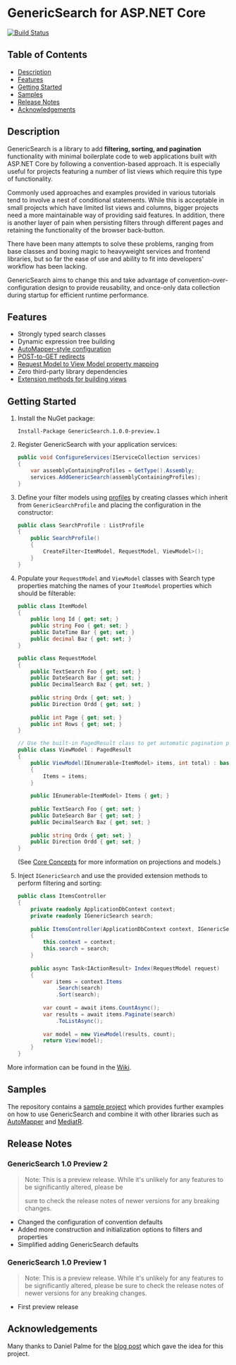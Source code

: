 # GenericSearch for ASP.NET Core

[![Build Status](https://dev.azure.com/sulenero/GenericSearch/_apis/build/status/GenericSearch?branchName=master)](https://dev.azure.com/sulenero/GenericSearch/_build/latest?definitionId=11&branchName=master)



## Table of Contents

* [Description](#description)
* [Features](#features)
* [Getting Started](#getting-started)
* [Samples](#samples)
* [Release Notes](#release-notes)
* [Acknowledgements](#acknowledgements)



## Description

GenericSearch is a library to add **filtering, sorting, and pagination** functionality with minimal boilerplate code to web applications built with ASP.NET Core by following a convention-based approach. It is especially useful for projects featuring a number of list views which require this type of functionality.

Commonly used approaches and examples provided in various tutorials tend to involve a nest of conditional statements. While this is acceptable in small projects which have limited list views and columns, bigger projects need a more maintainable way of providing said features. In addition, there is another layer of pain when persisting filters through different pages and retaining the functionality of the browser back-button.

There have been many attempts to solve these problems, ranging from base classes and boxing magic to heavyweight services and frontend libraries, but so far the ease of use and ability to fit into developers' workflow has been lacking.

GenericSearch aims to change this and take advantage of convention-over-configuration design to provide reusability, and once-only data collection during startup for efficient runtime performance.



## Features

* Strongly typed search classes
* Dynamic expression tree building
* [AutoMapper-style configuration]( https://dev.azure.com/sulenero/GenericSearch/_wiki/wikis/GenericSearch.wiki/27/Profiles )
* [POST-to-GET redirects]( https://dev.azure.com/sulenero/GenericSearch/_wiki/wikis/GenericSearch.wiki/13/POST-to-GET-redirects )
* [Request Model to View Model property mapping]( https://dev.azure.com/sulenero/GenericSearch/_wiki/wikis/GenericSearch.wiki/29/Request-Model-to-View-Model-property-mapping )
* Zero third-party library dependencies
* [Extension methods for building views]( https://dev.azure.com/sulenero/GenericSearch/_wiki/wikis/GenericSearch.wiki/31/Extension-methods )



## Getting Started

1. Install the NuGet package:

   `Install-Package GenericSearch.1.0.0-preview.1` 
   
2. Register GenericSearch with your application services:

   ```c#
   public void ConfigureServices(IServiceCollection services)
   {
       var assemblyContainingProfiles = GetType().Assembly;
       services.AddGenericSearch(assemblyContainingProfiles);
   }
   ```
   
3. Define your filter models using [profiles]( https://dev.azure.com/sulenero/GenericSearch/_wiki/wikis/GenericSearch.wiki/27/Profiles ) by creating classes which inherit from `GenericSearchProfile` and placing the configuration in the constructor:

   ```c#
   public class SearchProfile : ListProfile
   {
       public SearchProfile()
       {
           CreateFilter<ItemModel, RequestModel, ViewModel>();
       }
   }
   ```

4. Populate your `RequestModel` and `ViewModel` classes with Search type properties matching the names of your `ItemModel` properties which should be filterable:

   ```c#
   public class ItemModel
   {
       public long Id { get; set; }
       public string Foo { get; set; }
       public DateTime Bar { get; set; }
       public decimal Baz { get; set; }
   }
   
   public class RequestModel
   {
       public TextSearch Foo { get; set; }
       public DateSearch Bar { get; set; }
       public DecimalSearch Baz { get; set; }
       
       public string Ordx { get; set; }
       public Direction Ordd { get; set; }
       
       public int Page { get; set; }
       public int Rows { get; set; }
   }
   
   // Use the built-in PagedResult class to get automatic pagination properties
   public class ViewModel : PagedResult
   {
       public ViewModel(IEnumerable<ItemModel> items, int total) : base(total)
       {
           Items = items;
       }
       
       public IEnumerable<ItemModel> Items { get; }
       
       public TextSearch Foo { get; set; }
       public DateSearch Bar { get; set; }
       public DecimalSearch Baz { get; set; }
       
       public string Ordx { get; set; }
       public Direction Ordd { get; set; }
   }
   ```

   (See [Core Concepts]( https://dev.azure.com/sulenero/GenericSearch/_wiki/wikis/GenericSearch.wiki/11/Core-Concepts ) for more information on projections and models.)

5. Inject `IGenericSearch` and use the provided extension methods to perform filtering and sorting:

   ```c#
   public class ItemsController
   {
       private readonly ApplicationDbContext context;
       private readonly IGenericSearch search;
       
       public ItemsController(ApplicationDbContext context, IGenericSearch search)
       {
           this.context = context;
           this.search = search;
       }
       
       public async Task<IActionResult> Index(RequestModel request)
       {
           var items = context.Items
               .Search(search)
               .Sort(search);
           
           var count = await items.CountAsync();
           var results = await items.Paginate(search)
               .ToListAsync();
           
           var model = new ViewModel(results, count);
           return View(model);
       }
   }
   ```

More information can be found in the [Wiki]( https://dev.azure.com/sulenero/GenericSearch/_wiki/wikis/GenericSearch.wiki/1/Home ).



## Samples

The repository contains a [sample project]( https://dev.azure.com/sulenero/_git/GenericSearch?path=%2Fsrc%2FGenericSearch.Sample) which provides further examples on how to use GenericSearch and combine it with other libraries such as [AutoMapper](https://automapper.org/) and [MediatR](https://github.com/jbogard/MediatR). 



## Release Notes

### GenericSearch 1.0 Preview 2

> Note: This is a preview release. While it's unlikely for any features to be significantly altered, please be
>
> sure to check the release notes of newer versions for any breaking changes.

* Changed the configuration of convention defaults
* Added more construction and initialization options to filters and properties
* Simplified adding GenericSearch defaults

### GenericSearch 1.0 Preview 1

> Note: This is a preview release. While it's unlikely for any features to be significantly altered, please be sure to check the release notes of newer versions for any breaking changes.

* First preview release



## Acknowledgements

Many thanks to Daniel Palme for the [blog post]( https://www.palmmedia.de/blog/2012/2/18/aspnet-mvc-generic-filtering-based-on-expressions ) which gave the idea for this project.
